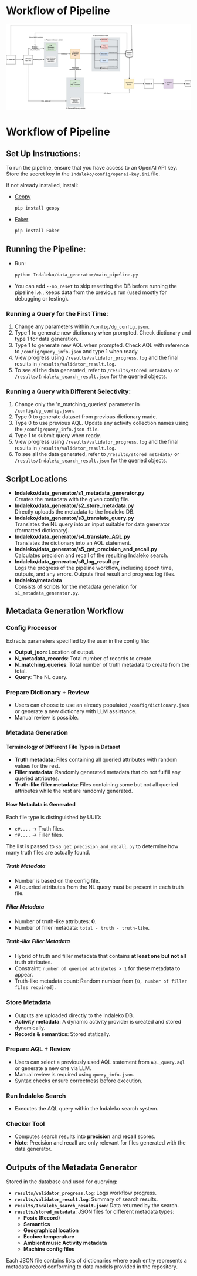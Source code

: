 # Workflow of Pipeline

![alt text](workflow_diagram.jpg)
# Workflow of Pipeline

## Set Up Instructions:
To run the pipeline, ensure that you have access to an OpenAI API key. Store the secret key in the `Indaleko/config/openai-key.ini` file.

If not already installed, install:
* [Geopy](https://geopy.readthedocs.io/en/stable/)
  ```sh
  pip install geopy
  ```
* [Faker](https://faker.readthedocs.io/en/master/)
  ```sh
  pip install Faker
  ```

## Running the Pipeline:
* Run:
  ```sh
  python Indaleko/data_generator/main_pipeline.py
  ```
* You can add `--no_reset` to skip resetting the DB before running the pipeline i.e., keeps data from the previous run (used mostly for debugging or testing).

### Running a Query for the First Time:
1. Change any parameters within `/config/dg_config.json`.
2. Type 1 to generate new dictionary when prompted. Check dictionary and type 1 for data generation.
3. Type 1 to generate new AQL when prompted. Check AQL with reference to `/config/query_info.json` and type 1 when ready.
4. View progress using `/results/validator_progress.log` and the final results in `/results/validator_result.log`.
5. To see all the data generated, refer to `/results/stored_metadata/` or `/results/Indaleko_search_result.json` for the queried objects.

### Running a Query with Different Selectivity:
1. Change only the 'n_matching_queries' parameter in `/config/dg_config.json`.
2. Type 0 to generate dataset from previous dictionary made.
3. Type 0 to use previous AQL. Update any activity collection names using the `/config/query_info.json file`.
4. Type 1 to submit query when ready.
4. View progress using `/results/validator_progress.log` and the final results in `/results/validator_result.log`.
5. To see all the data generated, refer to `/results/stored_metadata/` or `/results/Indaleko_search_result.json` for the queried objects.

## Script Locations
- **Indaleko/data_generator/s1_metadata_generator.py**  
  Creates the metadata with the given config file.
- **Indaleko/data_generator/s2_store_metadata.py**  
  Directly uploads the metadata to the Indaleko DB.
- **Indaleko/data_generator/s3_translate_query.py**  
  Translates the NL query into an input suitable for data generator (formatted dictionary).
- **Indaleko/data_generator/s4_translate_AQL.py**  
  Translates the dictionary into an AQL statement.
- **Indaleko/data_generator/s5_get_precision_and_recall.py**  
  Calculates precision and recall of the resulting Indaleko search.
- **Indaleko/data_generator/s6_log_result.py**  
  Logs the progress of the pipeline workflow, including epoch time, outputs, and any errors. Outputs final result and progress log files.
- **Indaleko/metadata**  
  Consists of scripts for the metadata generation for `s1_metadata_generator.py`.

## Metadata Generation Workflow

### Config Processor
Extracts parameters specified by the user in the config file:
- **Output_json**: Location of output.
- **N_metadata_records**: Total number of records to create.
- **N_matching_queries**: Total number of truth metadata to create from the total.
- **Query**: The NL query.

### Prepare Dictionary + Review
- Users can choose to use an already populated `/config/dictionary.json` or generate a new dictionary with LLM assistance.
- Manual review is possible.

### Metadata Generation

#### Terminology of Different File Types in Dataset
- **Truth metadata**: Files containing all queried attributes with random values for the rest.
- **Filler metadata**: Randomly generated metadata that do not fulfill any queried attributes.
- **Truth-like filler metadata**: Files containing some but not all queried attributes while the rest are randomly generated.

#### How Metadata is Generated
Each file type is distinguished by UUID:
- `c#....` → Truth files.
- `f#....` → Filler files.

The list is passed to `s5_get_precision_and_recall.py` to determine how many truth files are actually found.

##### Truth Metadata
- Number is based on the config file.
- All queried attributes from the NL query must be present in each truth file.

##### Filler Metadata
- Number of truth-like attributes: **0**.
- Number of filler metadata: `total - truth - truth-like`.

##### Truth-like Filler Metadata
- Hybrid of truth and filler metadata that contains **at least one but not all** truth attributes.
- Constraint: `number of queried attributes > 1` for these metadata to appear.
- Truth-like metadata count: Random number from `[0, number of filler files required]`.

### Store Metadata
- Outputs are uploaded directly to the Indaleko DB.
- **Activity metadata**: A dynamic activity provider is created and stored dynamically.
- **Records & semantics**: Stored statically.

### Prepare AQL + Review
- Users can select a previously used AQL statement from `AQL_query.aql` or generate a new one via LLM.
- Manual review is required using `query_info.json`.
- Syntax checks ensure correctness before execution.

### Run Indaleko Search
- Executes the AQL query within the Indaleko search system.

### Checker Tool
- Computes search results into **precision** and **recall** scores.
- **Note**: Precision and recall are only relevant for files generated with the data generator.

## Outputs of the Metadata Generator

Stored in the database and used for querying:
- **`results/validator_progress.log`**: Logs workflow progress.
- **`results/validator_result.log`**: Summary of search results.
- **`results/Indaleko_search_result.json`**: Data returned by the search.
- **`results/stored_metadata`**: JSON files for different metadata types:
  - **Posix (Record)**
  - **Semantics**
  - **Geographical location**
  - **Ecobee temperature**
  - **Ambient music Activity metadata**
  - **Machine config files**

Each JSON file contains lists of dictionaries where each entry represents a metadata record conforming to data models provided in the repository.